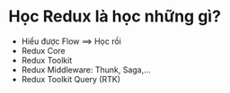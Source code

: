# Học Redux là học những gì?

- Hiểu được Flow ==> Học rồi
- Redux Core
- Redux Toolkit
- Redux Middleware: Thunk, Saga,...
- Redux Toolkit Query (RTK)
